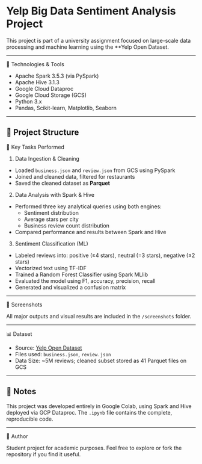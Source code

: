 # Yelp Big Data Sentiment Analysis Project

This project is part of a university assignment focused on large-scale data processing and machine learning using the **Yelp Open Dataset.

---

🔧 Technologies & Tools

- Apache Spark 3.5.3 (via PySpark)
- Apache Hive 3.1.3
- Google Cloud Dataproc
- Google Cloud Storage (GCS)
- Python 3.x
- Pandas, Scikit-learn, Matplotlib, Seaborn

---

📁 Project Structure
---

📌 Key Tasks Performed

1. Data Ingestion & Cleaning
- Loaded `business.json` and `review.json` from GCS using PySpark
- Joined and cleaned data, filtered for restaurants
- Saved the cleaned dataset as **Parquet**

2. Data Analysis with Spark & Hive
- Performed three key analytical queries using both engines:
  - Sentiment distribution
  - Average stars per city
  - Business review count distribution
- Compared performance and results between Spark and Hive

3. Sentiment Classification (ML)
- Labeled reviews into: positive (≥4 stars), neutral (=3 stars), negative (≤2 stars)
- Vectorized text using TF-IDF
- Trained a Random Forest Classifier using Spark MLlib
- Evaluated the model using F1, accuracy, precision, recall
- Generated and visualized a confusion matrix

---

📝 Screenshots

All major outputs and visual results are included in the `/screenshots` folder.

---

📊 Dataset

- Source: [Yelp Open Dataset](https://www.yelp.com/dataset)
- Files used: `business.json`, `review.json`
- Data Size: ~5M reviews; cleaned subset stored as 41 Parquet files on GCS

---

## 📌 Notes

This project was developed entirely in Google Colab, using Spark and Hive deployed via GCP Dataproc. The `.ipynb` file contains the complete, reproducible code.

---

👤 Author

Student project for academic purposes.
Feel free to explore or fork the repository if you find it useful.

